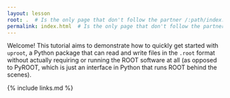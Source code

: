 ```yaml
---
layout: lesson
root: .  # Is the only page that don't follow the partner /:path/index.html
permalink: index.html  # Is the only page that don't follow the partner /:path/index.html
---
```


Welcome!
This tutorial aims to demonstrate how to quickly get started with `uproot`,
a Python package that can read and write files in the `.root` format without actually requiring or running the ROOT software at all
(as opposed to PyROOT, which is just an interface in Python that runs ROOT behind the scenes).

{% include links.md %}
